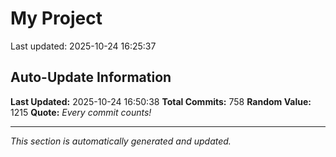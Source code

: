 # My Project


Last updated: 2025-10-24 16:25:37





























































































































































































































































































































































































































































































































































































































































































































































































































































































































































































































































































































































































## Auto-Update Information

**Last Updated:** 2025-10-24 16:50:38
**Total Commits:** 758
**Random Value:** 1215
**Quote:** _Every commit counts!_

---
_This section is automatically generated and updated._